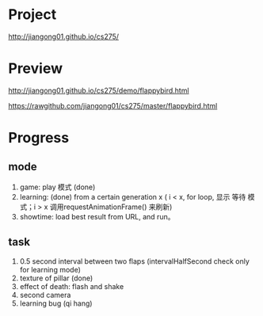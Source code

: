 Project
==========
http://jiangong01.github.io/cs275/

Preview
==========
http://jiangong01.github.io/cs275/demo/flappybird.html

https://rawgithub.com/jiangong01/cs275/master/flappybird.html



Progress
==========
mode
------
1. game: play 模式 	(done)
2. learning: 		(done)
   from a certain generation x ( i < x, for loop, 显示 等待 模式；i > x 调用requestAnimationFrame() 来刷新) 
3. showtime: 
   load best result from URL, and run。



task
------
1. 0.5 second interval between two flaps		(intervalHalfSecond check only for learning mode)
2. texture of pillar (done)
3. effect of death: flash and shake
4. second camera
5. learning bug (qi hang)
